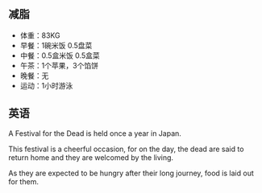 ## 减脂 ##
* 体重：83KG
* 早餐：1碗米饭 0.5盘菜
* 中餐：0.5盒米饭 0.5盒菜
* 午茶：1个苹果，3个馅饼
* 晚餐：无
* 运动：1小时游泳

## 英语 ##

A Festival for the Dead is held once a year in Japan.

This festival is a cheerful occasion, for on the day, the dead are said to 
return home and they are welcomed by the living.

As they are expected to be hungry after their long journey, food is laid out 
for them.


